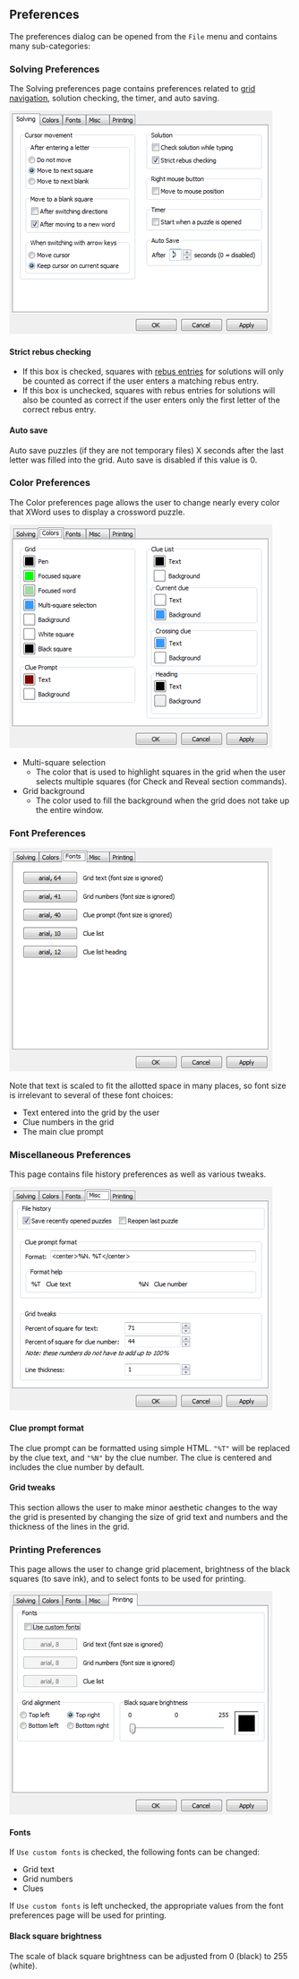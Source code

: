 Preferences
-----------

The preferences dialog can be opened from the `File` menu and contains many
sub-categories:

### Solving Preferences ###

The Solving preferences page contains preferences related to
[grid navigation](navigation.html), solution checking, the timer,
and auto saving.

![](images/solving_prefs.png)

#### Strict rebus checking ####

- If this box is checked, squares with [rebus entries](solving.html#rebus_entries)
  for solutions will only be counted as correct if the user enters a
  matching rebus entry.
- If this box is unchecked, squares with rebus entries for solutions will
  also be counted as correct if the user enters only the first letter
  of the correct rebus entry.

#### Auto save ####

Auto save puzzles (if they are not temporary files) X seconds after the
last letter was filled into the grid.  Auto save is disabled if this value is 0.


### Color Preferences ###

The Color preferences page allows the user to change nearly every color that
XWord uses to display a crossword puzzle.

![](images/color_prefs.png)

- Multi-square selection
    - The color that is used to highlight squares in the grid when the user
      selects multiple squares (for Check and Reveal section commands).
- Grid background
    - The color used to fill the background when the grid does not take up the
      entire window.


### Font Preferences ###

![](images/font_prefs.png)

Note that text is scaled to fit the allotted space in many places, so font
size is irrelevant to several of these font choices:

- Text entered into the grid by the user
- Clue numbers in the grid
- The main clue prompt


### Miscellaneous Preferences ###

This page contains file history preferences as well as various tweaks.

![](images/misc_prefs.png)

#### Clue prompt format ####

The clue prompt can be formatted using simple HTML.  `"%T"` will be replaced
by the clue text, and `"%N"` by the clue number.  The clue is centered and
includes the clue number by default.

#### Grid tweaks ####

This section allows the user to make minor aesthetic changes to the way
the grid is presented by changing the size of grid text and numbers and the
thickness of the lines in the grid.


### Printing Preferences ###

This page allows the user to change grid placement, brightness of the black
squares (to save ink), and to select fonts to be used for printing.

![](images/printing_prefs.png)

#### Fonts ####
If `Use custom fonts` is checked, the following fonts can be changed:

- Grid text
- Grid numbers
- Clues

If `Use custom fonts` is left unchecked, the appropriate values from the font
preferences page will be used for printing.

#### Black square brightness ####
The scale of black square brightness can be adjusted from 0 (black) to
255 (white).